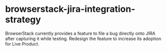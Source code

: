 # browserstack-jira-integration-strategy
BrowserStack currently provides a feature to file a bug directly onto JIRA after capturing it while testing. Redesign the feature to increase its adoption for Live Product.

